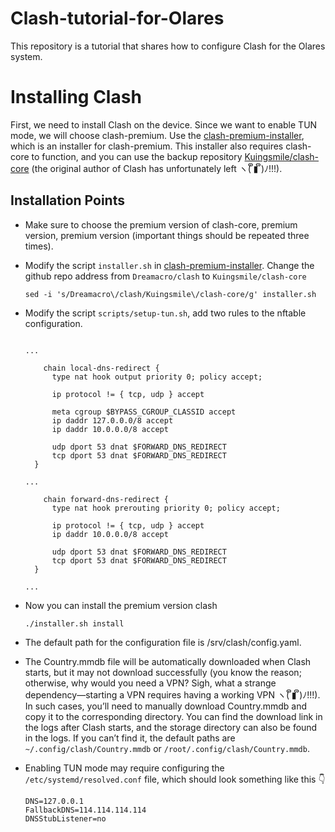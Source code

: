 # Clash-tutorial-for-Olares

This repository is a tutorial that shares how to configure Clash for the Olares system.

# Installing Clash

First, we need to install Clash on the device. Since we want to enable TUN mode, we will choose clash-premium.
Use the [clash-premium-installer](https://github.com/Kr328/clash-premium-installer), which is an installer for clash-premium. This installer also requires clash-core to function, and you can use the backup repository [Kuingsmile/clash-core]((https://github.com/Kuingsmile/clash-core)) (the original author of Clash has unfortunately left ヽ( ຶ▮ ຶ)ﾉ!!!).


## Installation Points

- Make sure to choose the premium version of clash-core, premium version, premium version (important things should be repeated three times).

- Modify the script `installer.sh` in [clash-premium-installer](https://github.com/Kr328/clash-premium-installer). Change the github repo address from `Dreamacro/clash` to `Kuingsmile/clash-core`
    ```
    sed -i 's/Dreamacro\/clash/Kuingsmile\/clash-core/g' installer.sh
    ```
- Modify the script `scripts/setup-tun.sh`, add two rules to the nftable configuration.
  ```

  ...
  
      chain local-dns-redirect {
        type nat hook output priority 0; policy accept;
        
        ip protocol != { tcp, udp } accept
        
        meta cgroup $BYPASS_CGROUP_CLASSID accept
        ip daddr 127.0.0.0/8 accept
        ip daddr 10.0.0.0/8 accept
        
        udp dport 53 dnat $FORWARD_DNS_REDIRECT
        tcp dport 53 dnat $FORWARD_DNS_REDIRECT
    }

  ...

      chain forward-dns-redirect {
        type nat hook prerouting priority 0; policy accept;
        
        ip protocol != { tcp, udp } accept
        ip daddr 10.0.0.0/8 accept
        
        udp dport 53 dnat $FORWARD_DNS_REDIRECT
        tcp dport 53 dnat $FORWARD_DNS_REDIRECT
    }

  ...
  ```

- Now you can install the premium version clash
  ```
  ./installer.sh install
  ```

- The default path for the configuration file is /srv/clash/config.yaml.

- The Country.mmdb file will be automatically downloaded when Clash starts, but it may not download successfully (you know the reason; otherwise, why would you need a VPN? Sigh, what a strange dependency—starting a VPN requires having a working VPN ヽ( ຶ▮ ຶ)ﾉ!!!). In such cases, you’ll need to manually download Country.mmdb and copy it to the corresponding directory. You can find the download link in the logs after Clash starts, and the storage directory can also be found in the logs. If you can’t find it, the default paths are `~/.config/clash/Country.mmdb` or `/root/.config/clash/Country.mmdb`.
- Enabling TUN mode may require configuring the `/etc/systemd/resolved.conf` file, which should look something like this 👇
    ```
    DNS=127.0.0.1 
    FallbackDNS=114.114.114.114 
    DNSStubListener=no
    ```
